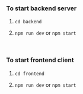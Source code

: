 ### To start backend server
1. ```cd backend```  

2. ```npm run dev``` or ```npm start```
<br>

### To start frontend client
1. ```cd frontend```  

2. ```npm run dev``` or ```npm start```
